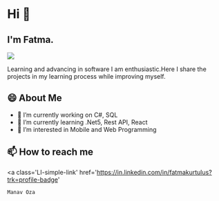 # Hi 👋

## I'm Fatma. 

![](https://komarev.com/ghpvc/?username=fatmakurtulus&color=green)

 Learning and advancing in software I am enthusiastic.Here I share the projects in my learning process while improving myself.
 
 ## 😄 About Me
 
- 🔭 I’m currently working on C#, SQL 
- 🌱 I’m currently learning .Net5, Rest API, React
- 👀 I’m interested in Mobile and Web Programming

## 📫 How to reach me

<a
    class='LI-simple-link'
    href='https://in.linkedin.com/in/fatmakurtulus?trk=profile-badge'
  >
    Manav Oza
  </a>
</div>
<!--
**fatmakurtulus/fatmakurtulus** is a ✨ _special_ ✨ repository because its `README.md` (this file) appears on your GitHub profile.

Here are some ideas to get you started:

- 🔭 I’m currently working on ...
- 🌱 I’m currently learning ...
- 👯 I’m looking to collaborate on ...
- 🤔 I’m looking for help with ...
- 💬 Ask me about ...
- 📫 How to reach me: ...
- 😄 Pronouns: ...
- ⚡ Fun fact: ...
-->


[![Fatma's github stats](https://github-readme-stats.vercel.app/api?username=fatmakurtulus&show_icons=true&theme=radical)](https://github.com/fatmakurtulus/github-readme-stats&show_icons=true&theme=radical) 

[![Top Langs](https://github-readme-stats.vercel.app/api/top-langs/?username=fatmakurtulus&show_icons=true&theme=radical)](https://github.com/fatmakurtulus/github-readme-stats&show_icons=true&theme=radical)
